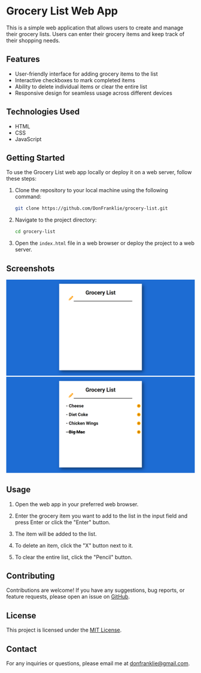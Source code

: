 
# Grocery List Web App

This is a simple web application that allows users to create and manage their grocery lists. Users can enter their grocery items and keep track of their shopping needs.

## Features

- User-friendly interface for adding grocery items to the list
- Interactive checkboxes to mark completed items
- Ability to delete individual items or clear the entire list
- Responsive design for seamless usage across different devices

## Technologies Used

- HTML
- CSS
- JavaScript

## Getting Started

To use the Grocery List web app locally or deploy it on a web server, follow these steps:

1. Clone the repository to your local machine using the following command:

   ```bash
   git clone https://github.com/DonFranklie/grocery-list.git
   ```

2. Navigate to the project directory:

   ```bash
   cd grocery-list
   ```

3. Open the `index.html` file in a web browser or deploy the project to a web server.

## Screenshots
![Web Page](screenshot.png)
![Alt text](screenshot2.png)

## Usage

1. Open the web app in your preferred web browser.

2. Enter the grocery item you want to add to the list in the input field and press Enter or click the "Enter" button.

3. The item will be added to the list.

4. To delete an item, click the "X" button next to it.

5. To clear the entire list, click the "Pencil" button.

## Contributing

Contributions are welcome! If you have any suggestions, bug reports, or feature requests, please open an issue on [GitHub](https://github.com/DonFranklie/grocery-list/issues).

## License

This project is licensed under the [MIT License](https://opensource.org/licenses/MIT).

## Contact

For any inquiries or questions, please email me at donfranklie@gmail.com.
